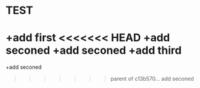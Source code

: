 # TEST
+add first
<<<<<<< HEAD
+add seconed
+add seconed
+add third
=======
+add seconed
>>>>>>> parent of c13b570... add seconed
